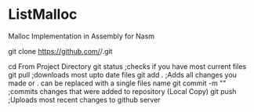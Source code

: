 ListMalloc
==========

Malloc Implementation in Assembly for Nasm

git clone https://github.com/<Username>/<repositoryname>.git

cd <respositoryname>
From Project Directory
git status   ;checks if you have most current files
git pull     ;downloads most upto date files
git add .    ;Adds all changes you made or .  can be replaced with a single files name
git commit -m "<your comment here>"   ;commits changes that were added to repository (Local Copy)
git push     ;Uploads most recent changes to github server
